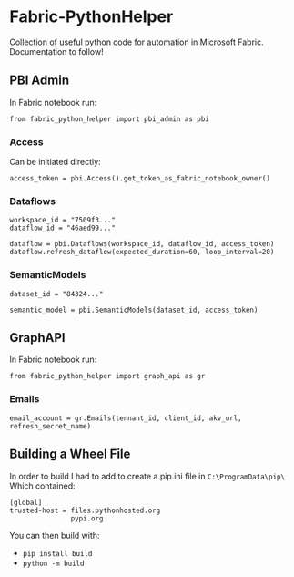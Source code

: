 # Fabric-PythonHelper
Collection of useful python code for automation in Microsoft Fabric.
Documentation to follow!

## PBI Admin
In Fabric notebook run:
```
from fabric_python_helper import pbi_admin as pbi
```


### Access
Can be initiated directly:
```
access_token = pbi.Access().get_token_as_fabric_notebook_owner()
```

### Dataflows

```
workspace_id = "7509f3..."
dataflow_id = "46aed99..."

dataflow = pbi.Dataflows(workspace_id, dataflow_id, access_token)
dataflow.refresh_dataflow(expected_duration=60, loop_interval=20)
```


### SemanticModels
```
dataset_id = "84324..."

semantic_model = pbi.SemanticModels(dataset_id, access_token)
```


## GraphAPI
In Fabric notebook run:
```
from fabric_python_helper import graph_api as gr
```
### Emails

```
email_account = gr.Emails(tennant_id, client_id, akv_url, refresh_secret_name)
```

## Building a Wheel File
In order to build I had to add to create a pip.ini file in `C:\ProgramData\pip\`
<br>
Which contained:
```
[global]
trusted-host = files.pythonhosted.org
               pypi.org
```
You can then build with:
- `pip install build`
- `python -m build`
